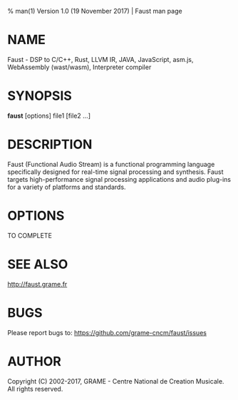 % man(1) Version 1.0 (19 November 2017) | Faust man page

NAME
====

Faust  -  DSP  to  C/C++,  Rust,  LLVM  IR,  JAVA,  JavaScript, asm.js,
WebAssembly (wast/wasm), Interpreter compiler

SYNOPSIS
========

 **faust** \[options] file1 \[file2 ...]

DESCRIPTION
===========

Faust (Functional Audio Stream) is a  functional  programming  language specifically  designed  for  real-time signal processing and synthesis. Faust targets high-performance signal processing applications and audio plug-ins for a variety of platforms and standards.

OPTIONS
=======

TO COMPLETE

SEE ALSO
========

 http://faust.grame.fr


BUGS
====

Please report bugs to: <https://github.com/grame-cncm/faust/issues>

AUTHOR
======

Copyright (C) 2002-2017, GRAME - Centre National de Creation Musicale.
All rights reserved.

